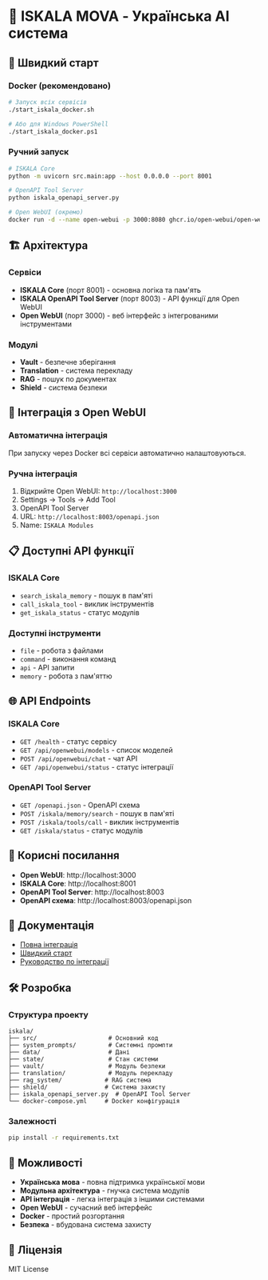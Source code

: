 # 🌺 ISKALA MOVA - Українська AI система

## 🚀 Швидкий старт

### Docker (рекомендовано)

```bash
# Запуск всіх сервісів
./start_iskala_docker.sh

# Або для Windows PowerShell
./start_iskala_docker.ps1
```

### Ручний запуск

```bash
# ISKALA Core
python -m uvicorn src.main:app --host 0.0.0.0 --port 8001

# OpenAPI Tool Server
python iskala_openapi_server.py

# Open WebUI (окремо)
docker run -d --name open-webui -p 3000:8080 ghcr.io/open-webui/open-webui:main
```

## 🏗️ Архітектура

### Сервіси

- **ISKALA Core** (порт 8001) - основна логіка та пам'ять
- **ISKALA OpenAPI Tool Server** (порт 8003) - API функції для Open WebUI
- **Open WebUI** (порт 3000) - веб інтерфейс з інтегрованими інструментами

### Модулі

- **Vault** - безпечне зберігання
- **Translation** - система перекладу
- **RAG** - пошук по документах
- **Shield** - система безпеки

## 🔧 Інтеграція з Open WebUI

### Автоматична інтеграція

При запуску через Docker всі сервіси автоматично налаштовуються.

### Ручна інтеграція

1. Відкрийте Open WebUI: `http://localhost:3000`
2. Settings → Tools → Add Tool
3. OpenAPI Tool Server
4. URL: `http://localhost:8003/openapi.json`
5. Name: `ISKALA Modules`

## 📋 Доступні API функції

### ISKALA Core
- `search_iskala_memory` - пошук в пам'яті
- `call_iskala_tool` - виклик інструментів
- `get_iskala_status` - статус модулів

### Доступні інструменти
- `file` - робота з файлами
- `command` - виконання команд
- `api` - API запити
- `memory` - робота з пам'яттю

## 🌐 API Endpoints

### ISKALA Core
- `GET /health` - статус сервісу
- `GET /api/openwebui/models` - список моделей
- `POST /api/openwebui/chat` - чат API
- `GET /api/openwebui/status` - статус інтеграції

### OpenAPI Tool Server
- `GET /openapi.json` - OpenAPI схема
- `POST /iskala/memory/search` - пошук в пам'яті
- `POST /iskala/tools/call` - виклик інструментів
- `GET /iskala/status` - статус модулів

## 🔗 Корисні посилання

- **Open WebUI**: http://localhost:3000
- **ISKALA Core**: http://localhost:8001
- **OpenAPI Tool Server**: http://localhost:8003
- **OpenAPI схема**: http://localhost:8003/openapi.json

## 📖 Документація

- [Повна інтеграція](FINAL_ISKALA_API_INTEGRATION.md)
- [Швидкий старт](QUICK_START_ISKALA_API.md)
- [Руководство по інтеграції](ISKALA_API_INTEGRATION_GUIDE.md)

## 🛠️ Розробка

### Структура проекту

```
iskala/
├── src/                    # Основний код
├── system_prompts/         # Системні промпти
├── data/                   # Дані
├── state/                  # Стан системи
├── vault/                  # Модуль безпеки
├── translation/            # Модуль перекладу
├── rag_system/            # RAG система
├── shield/                # Система захисту
├── iskala_openapi_server.py  # OpenAPI Tool Server
└── docker-compose.yml     # Docker конфігурація
```

### Залежності

```bash
pip install -r requirements.txt
```

## 🚀 Можливості

- **Українська мова** - повна підтримка української мови
- **Модульна архітектура** - гнучка система модулів
- **API інтеграція** - легка інтеграція з іншими системами
- **Open WebUI** - сучасний веб інтерфейс
- **Docker** - простий розгортання
- **Безпека** - вбудована система захисту

## 📄 Ліцензія

MIT License 